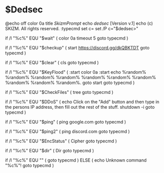 # $Dedsec
 @echo off
 color 0a
 title $Skizm Prompt$
 echo $dedsec$ [Version v.1]
 echo (c) SKIZM. All rights reserved.
:typecmd
set c=
set /P c="$dedsec>"

if /I "%c%" EQU "$wait" (
 color 0a
 timeout 5
 goto typecmd
)

if /I "%c%" EQU "$checkup" (
 start https://discord.gg/dkQBKTDT
 goto typecmd
)

if /I "%c%" EQU "$clear" (
 cls
 goto typecmd
)

if /I "%c%" EQU "$KeyFlood" (
 :start
 color 0a
 :start
 echo %random% %random% %random% %random% %random% %random% %random% %random% %random% %random%.
 goto start
 goto typecmd
)

if /I "%c%" EQU "$CheckFiles" (
 tree
 goto typecmd
)

if /I "%c%" EQU "$DDoS" (
 echo Click on the "Add" button and then type in the persons IP address, then fill out the rest of the stuff.
 shutdown -i
 goto typecmd
)

if /I "%c%" EQU "$ping" (
 ping google.com
 goto typecmd
)

if /I "%c%" EQU "$ping2" (
 ping discord.com
 goto typecmd
)

if /I "%c%" EQU "$EncStatus" (
 Cipher
 goto typecmd
)

if /I "%c%" EQU "$dir" (
 Dir
 goto typecmd
)



if /I "%c%" EQU "" (
 goto typecmd
) ELSE (
 echo Unknown command "%c%"!
 goto typecmd
)
